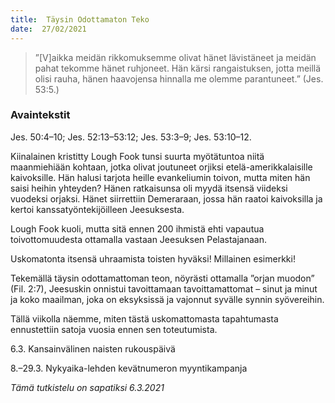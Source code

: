 ```yaml
---
title:  Täysin Odottamaton Teko
date:  27/02/2021
---
```


> <p></p>
> ”[V]aikka meidän rikkomuksemme olivat hänet lävistäneet ja meidän pahat tekomme hänet ruhjoneet. Hän kärsi rangaistuksen, jotta meillä olisi rauha, hänen haavojensa hinnalla me olemme parantuneet.” (Jes. 53:5.)

### Avaintekstit
Jes. 50:4–10;  Jes. 52:13–53:12;  Jes. 53:3–9;  Jes. 53:10–12.

Kiinalainen kristitty Lough Fook tunsi suurta myötätuntoa niitä maanmiehiään kohtaan, jotka olivat joutuneet orjiksi etelä-amerikkalaisille kaivoksille. Hän halusi tarjota heille evankeliumin toivon, mutta miten hän saisi heihin yhteyden? Hänen ratkaisunsa oli myydä itsensä viideksi vuodeksi orjaksi. Hänet siirrettiin Demeraraan, jossa hän raatoi kaivoksilla ja kertoi kanssatyöntekijöilleen Jeesuksesta.

Lough Fook kuoli, mutta sitä ennen 200 ihmistä ehti vapautua toivottomuudesta ottamalla vastaan Jeesuksen Pelastajanaan.

Uskomatonta itsensä uhraamista toisten hyväksi! Millainen esimerkki!

Tekemällä täysin odottamattoman teon, nöyrästi ottamalla ”orjan muodon” (Fil. 2:7), Jeesuskin onnistui tavoittamaan tavoittamattomat – sinut ja minut ja koko maailman, joka on eksyksissä ja vajonnut syvälle synnin syövereihin.

Tällä viikolla näemme, miten tästä uskomattomasta tapahtumasta ennustettiin satoja vuosia ennen sen toteutumista.

6.3. Kansainvälinen naisten rukouspäivä

8.–29.3. Nykyaika-lehden kevätnumeron myyntikampanja

_Tämä tutkistelu on sapatiksi 6.3.2021_